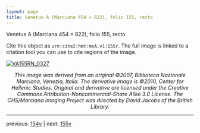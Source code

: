 ```yaml
---
layout: page
title: Venetus A (Marciana 454 = 822), folio 155, recto
---
```


Venetus A (Marciana 454 = 822), folio 155, recto

Cite this object as `urn:cite2:hmt:msA.v1:155r`.  The full image is linked to a citation tool you can use to cite regions of the image.

[![VA155RN_0327](http://www.homermultitext.org/iipsrv?IIIF=/project/homer/pyramidal/deepzoom/hmt/vaimg/2017a/VA155RN_0327.tif/full/800,/0/default.jpg)](http://www.homermultitext.org/ict2/?urn=urn:cite2:hmt:vaimg.2017a:VA155RN_0327) 

<p style="text-align: center; font-style: italic;">This image was derived from an original ©2007, Biblioteca Nazionale Marciana, Venezia, Italia. The derivative image is ©2010, Center for Hellenic Studies. Original and derivative are licensed under the Creative Commons Attribution-Noncommercial-Share Alike 3.0 License. The CHS/Marciana Imaging Project was directed by David Jacobs of the British Library.</p>

---

previous: [154v](../154v/) | next: [155v](../155v/)